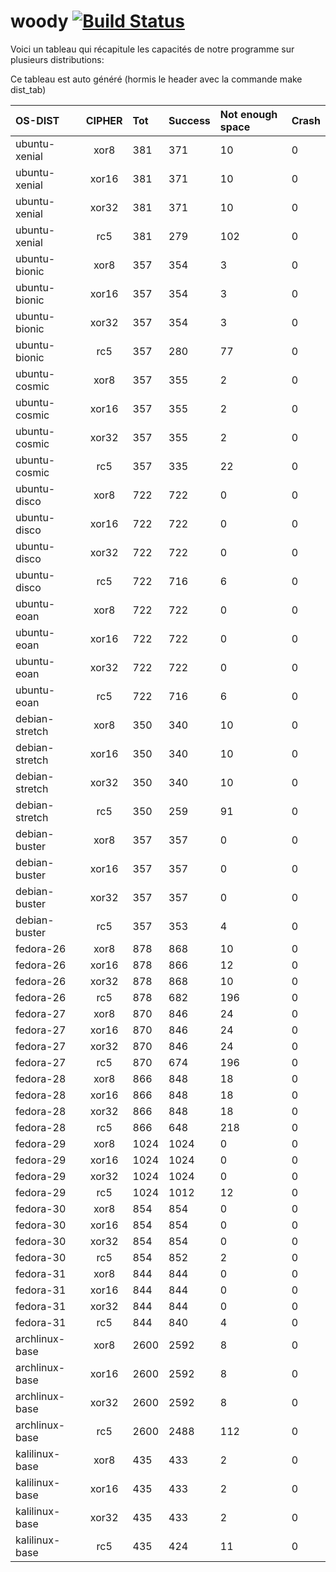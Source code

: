 # woody [![Build Status](https://travis-ci.org/jjourdai/woody.svg?branch=master)](https://travis-ci.org/jjourdai/woody)

Voici un tableau qui récapitule les capacités de notre programme sur plusieurs distributions:

Ce tableau est auto généré (hormis le header avec la commande make dist_tab)

| OS-DIST | CIPHER | Tot  | Success | Not enough space | Crash |
|:------------ |:----:|:--- |:---    |:---             |:---- |
| ubuntu-xenial | xor8 | 381 | 371 | 10 | 0 |
| ubuntu-xenial | xor16 | 381 | 371 | 10 | 0 |
| ubuntu-xenial | xor32 | 381 | 371 | 10 | 0 |
| ubuntu-xenial | rc5 | 381 | 279 | 102 | 0 |
| ubuntu-bionic | xor8 | 357 | 354 | 3 | 0 |
| ubuntu-bionic | xor16 | 357 | 354 | 3 | 0 |
| ubuntu-bionic | xor32 | 357 | 354 | 3 | 0 |
| ubuntu-bionic | rc5 | 357 | 280 | 77 | 0 |
| ubuntu-cosmic | xor8 | 357 | 355 | 2 | 0 |
| ubuntu-cosmic | xor16 | 357 | 355 | 2 | 0 |
| ubuntu-cosmic | xor32 | 357 | 355 | 2 | 0 |
| ubuntu-cosmic | rc5 | 357 | 335 | 22 | 0 |
| ubuntu-disco | xor8 | 722 | 722 | 0 | 0 |
| ubuntu-disco | xor16 | 722 | 722 | 0 | 0 |
| ubuntu-disco | xor32 | 722 | 722 | 0 | 0 |
| ubuntu-disco | rc5 | 722 | 716 | 6 | 0 |
| ubuntu-eoan | xor8 | 722 | 722 | 0 | 0 |
| ubuntu-eoan | xor16 | 722 | 722 | 0 | 0 |
| ubuntu-eoan | xor32 | 722 | 722 | 0 | 0 |
| ubuntu-eoan | rc5 | 722 | 716 | 6 | 0 |
| debian-stretch | xor8 | 350 | 340 | 10 | 0 |
| debian-stretch | xor16 | 350 | 340 | 10 | 0 |
| debian-stretch | xor32 | 350 | 340 | 10 | 0 |
| debian-stretch | rc5 | 350 | 259 | 91 | 0 |
| debian-buster | xor8 | 357 | 357 | 0 | 0 |
| debian-buster | xor16 | 357 | 357 | 0 | 0 |
| debian-buster | xor32 | 357 | 357 | 0 | 0 |
| debian-buster | rc5 | 357 | 353 | 4 | 0 |
| fedora-26 | xor8 | 878 | 868 | 10 | 0 |
| fedora-26 | xor16 | 878 | 866 | 12 | 0 |
| fedora-26 | xor32 | 878 | 868 | 10 | 0 |
| fedora-26 | rc5 | 878 | 682 | 196 | 0 |
| fedora-27 | xor8 | 870 | 846 | 24 | 0 |
| fedora-27 | xor16 | 870 | 846 | 24 | 0 |
| fedora-27 | xor32 | 870 | 846 | 24 | 0 |
| fedora-27 | rc5 | 870 | 674 | 196 | 0 |
| fedora-28 | xor8 | 866 | 848 | 18 | 0 |
| fedora-28 | xor16 | 866 | 848 | 18 | 0 |
| fedora-28 | xor32 | 866 | 848 | 18 | 0 |
| fedora-28 | rc5 | 866 | 648 | 218 | 0 |
| fedora-29 | xor8 | 1024 | 1024 | 0 | 0 |
| fedora-29 | xor16 | 1024 | 1024 | 0 | 0 |
| fedora-29 | xor32 | 1024 | 1024 | 0 | 0 |
| fedora-29 | rc5 | 1024 | 1012 | 12 | 0 |
| fedora-30 | xor8 | 854 | 854 | 0 | 0 |
| fedora-30 | xor16 | 854 | 854 | 0 | 0 |
| fedora-30 | xor32 | 854 | 854 | 0 | 0 |
| fedora-30 | rc5 | 854 | 852 | 2 | 0 |
| fedora-31 | xor8 | 844 | 844 | 0 | 0 |
| fedora-31 | xor16 | 844 | 844 | 0 | 0 |
| fedora-31 | xor32 | 844 | 844 | 0 | 0 |
| fedora-31 | rc5 | 844 | 840 | 4 | 0 |
| archlinux-base | xor8 | 2600 | 2592 | 8 | 0 |
| archlinux-base | xor16 | 2600 | 2592 | 8 | 0 |
| archlinux-base | xor32 | 2600 | 2592 | 8 | 0 |
| archlinux-base | rc5 | 2600 | 2488 | 112 | 0 |
| kalilinux-base | xor8 | 435 | 433 | 2 | 0 |
| kalilinux-base | xor16 | 435 | 433 | 2 | 0 |
| kalilinux-base | xor32 | 435 | 433 | 2 | 0 |
| kalilinux-base | rc5 | 435 | 424 | 11 | 0 |
